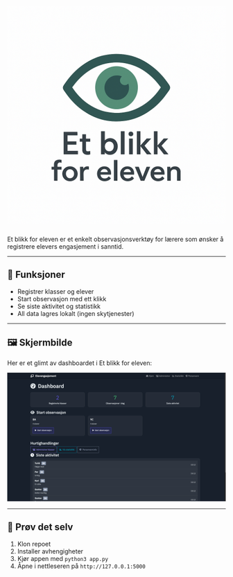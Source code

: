 # ![Et blikk for eleven](static/app_logo.png)

Et blikk for eleven er et enkelt observasjonsverktøy for lærere som ønsker å registrere elevers engasjement i sanntid.

---

## 🚀 Funksjoner

- Registrer klasser og elever
- Start observasjon med ett klikk
- Se siste aktivitet og statistikk
- All data lagres lokalt (ingen skytjenester)

---

## 🖼️ Skjermbilde

Her er et glimt av dashboardet i Et blikk for eleven:

![Skjermbilde av dashboard](static/screenshot.png)

---

## 🧪 Prøv det selv

1. Klon repoet
2. Installer avhengigheter
3. Kjør appen med `python3 app.py`
4. Åpne i nettleseren på `http://127.0.0.1:5000`

